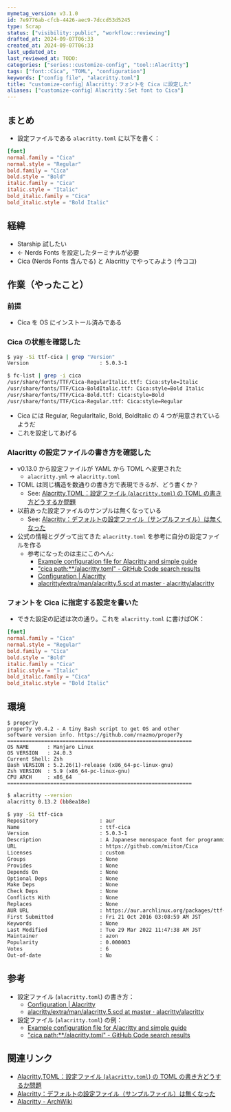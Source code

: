 ```yaml
---
mymetag_version: v3.1.0
id: 7e9776ab-cfcb-4426-aec9-7dccd53d5245
type: Scrap
status: ["visibility::public", "workflow::reviewing"]
drafted_at: 2024-09-07T06:33
created_at: 2024-09-07T06:33
last_updated_at:
last_reviewed_at: TODO:
categories: ["series::customize-config", "tool::Alacritty"]
tags: ["font::Cica", "TOML", "configuration"]
keywords: ["config file", "alacritty.toml"]
title: "customize-config］Alacritty：フォントを Cica に設定した"
aliases: ["customize-config］Alacritty：Set font to Cica"]
---
```


## まとめ

- 設定ファイルである `alacritty.toml` に以下を書く：

```toml
[font]
normal.family = "Cica"
normal.style = "Regular"
bold.family = "Cica"
bold.style = "Bold"
italic.family = "Cica"
italic.style = "Italic"
bold_italic.family = "Cica"
bold_italic.style = "Bold Italic"
```

## 経緯

- Starship 試したい
- <- Nerds Fonts を設定したターミナルが必要
- Cica (Nerds Fonts 含んでる) と Alacritty でやってみよう (今ココ)


## 作業（やったこと）

### 前提

- Cica を OS にインストール済みである

### Cica の状態を確認した

```sh
$ yay -Si ttf-cica | grep "Version"
Version                       : 5.0.3-1

$ fc-list | grep -i cica
/usr/share/fonts/TTF/Cica-RegularItalic.ttf: Cica:style=Italic
/usr/share/fonts/TTF/Cica-BoldItalic.ttf: Cica:style=Bold Italic
/usr/share/fonts/TTF/Cica-Bold.ttf: Cica:style=Bold
/usr/share/fonts/TTF/Cica-Regular.ttf: Cica:style=Regular
```

- Cica には Regular, RegularItalic, Bold, BoldItalic の 4 つが用意されているようだ
- これを設定してあげる

### Alacritty の設定ファイルの書き方を確認した

- v0.13.0 から設定ファイルが YAML から TOML へ変更された
  - `alacritty.yml` -> `alacritty.toml`
- TOML は同じ構造を数通りの書き方で表現できるが、どう書くか？
  - See: [Alacritty,TOML：設定ファイル (`alacritty.toml`) の TOML の書き方どうするか問題](./7ed73067-19bc-4c6e-b218-2147736859a8.md)
- 以前あった設定ファイルのサンプルは無くなっている
  - See: [Alacritty：デフォルトの設定ファイル（サンプルファイル）は無くなった](23b8da9a-66c9-47a7-a355-aae3630fa382.md)
- 公式の情報とググって出てきた `alacritty.toml` を参考に自分の設定ファイルを作る
  - 参考になったのは主にこのへん:
    - [Example configuration file for Alacritty and simple guide](https://gist.github.com/ritog/76081f97681e7079d11ec163a5bd4141)
    - ["cica path:**/alacritty.toml" - GitHub Code search results](https://github.com/search?q=cica+path%3A**%2Falacritty.toml&type=code&ref=advsearch)
    - [Configuration | Alacritty](https://alacritty.org/config-alacritty.html)
    - [alacritty/extra/man/alacritty.5.scd at master · alacritty/alacritty](https://github.com/alacritty/alacritty/blob/b125b99dd3886a3517f8ecf91dc6cae1ca5378fb/extra/man/alacritty.5.scd)

### フォントを Cica に指定する設定を書いた

- できた設定の記述は次の通り。これを `alacritty.toml` に書けばOK：

```toml
[font]
normal.family = "Cica"
normal.style = "Regular"
bold.family = "Cica"
bold.style = "Bold"
italic.family = "Cica"
italic.style = "Italic"
bold_italic.family = "Cica"
bold_italic.style = "Bold Italic"
```

## 環境

```console
$ proper7y
proper7y v0.4.2 - A tiny Bash script to get OS and other
software version info. https://github.com/rnazmo/proper7y
============================================================
OS NAME      : Manjaro Linux
OS VERSION   : 24.0.3
Current Shell: Zsh
Bash VERSION : 5.2.26(1)-release (x86_64-pc-linux-gnu)
Zsh VERSION  : 5.9 (x86_64-pc-linux-gnu)
CPU ARCH     : x86_64
============================================================
```

```sh
$ alacritty --version
alacritty 0.13.2 (bb8ea18e)
```

```sh
$ yay -Si ttf-cica
Repository                    : aur
Name                          : ttf-cica
Version                       : 5.0.3-1
Description                   : A Japanese monospace font for programming
URL                           : https://github.com/miiton/Cica
Licenses                      : custom
Groups                        : None
Provides                      : None
Depends On                    : None
Optional Deps                 : None
Make Deps                     : None
Check Deps                    : None
Conflicts With                : None
Replaces                      : None
AUR URL                       : https://aur.archlinux.org/packages/ttf-cica
First Submitted               : Fri 21 Oct 2016 03:08:59 AM JST
Keywords                      : None
Last Modified                 : Tue 29 Mar 2022 11:47:38 AM JST
Maintainer                    : azon
Popularity                    : 0.000003
Votes                         : 6
Out-of-date                   : No
```

## 参考

- 設定ファイル (`alacritty.toml`) の書き方：
  - [Configuration | Alacritty](https://alacritty.org/config-alacritty.html)
  - [alacritty/extra/man/alacritty.5.scd at master · alacritty/alacritty](https://github.com/alacritty/alacritty/blob/b125b99dd3886a3517f8ecf91dc6cae1ca5378fb/extra/man/alacritty.5.scd)
- 設定ファイル (`alacritty.toml`) の例：
  - [Example configuration file for Alacritty and simple guide](https://gist.github.com/ritog/76081f97681e7079d11ec163a5bd4141)
  - ["cica path:**/alacritty.toml" - GitHub Code search results](https://github.com/search?q=cica+path%3A**%2Falacritty.toml&type=code&ref=advsearch)

## 関連リンク

- [Alacritty,TOML：設定ファイル (`alacritty.toml`) の TOML の書き方どうするか問題](./7ed73067-19bc-4c6e-b218-2147736859a8.md)
- [Alacritty：デフォルトの設定ファイル（サンプルファイル）は無くなった](23b8da9a-66c9-47a7-a355-aae3630fa382.md)
- [Alacritty - ArchWiki](https://wiki.archlinux.jp/index.php/Alacritty)
